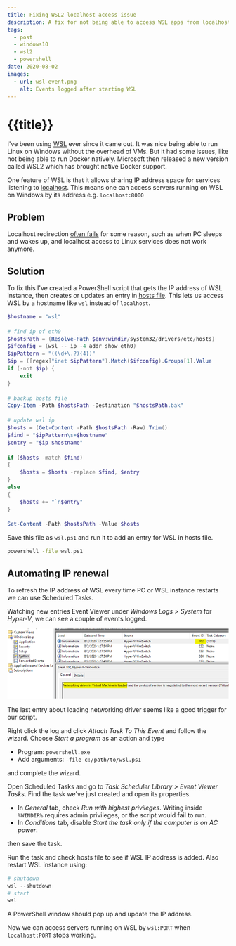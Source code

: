 ```yaml
---
title: Fixing WSL2 localhost access issue
description: A fix for not being able to access WSL apps from localhost
tags:
  - post
  - windows10
  - wsl2
  - powershell
date: 2020-08-02
images:
  - url: wsl-event.png
    alt: Events logged after starting WSL
---
```

# {{title}}

I've been using [WSL][wsl] ever since it came out. It was nice being able to run Linux on Windows without the overhead of VMs. But it had some issues, like not being able to run Docker natively. Microsoft then released a new version called WSL2 which has brought native Docker support. 

One feature of WSL is that it allows sharing IP address space for services listening to [localhost][localhost]. This means one can access servers running on WSL on Windows by its address e.g. `localhost:8000`

## Problem 
Localhost redirection [often fails][issues] for some reason, such as when PC sleeps and wakes up, and localhost access to Linux services does not work anymore.

## Solution

To fix this I've created a PowerShell script that gets the IP address of WSL instance, then creates or updates an entry in [hosts file][hosts]. This lets us access WSL by a hostname like `wsl` instead of `localhost`.

```powershell
$hostname = "wsl"

# find ip of eth0
$hostsPath = (Resolve-Path $env:windir/system32/drivers/etc/hosts)
$ifconfig = (wsl -- ip -4 addr show eth0)
$ipPattern = "((\d+\.?){4})"
$ip = ([regex]"inet $ipPattern").Match($ifconfig).Groups[1].Value
if (-not $ip) {
    exit
}

# backup hosts file
Copy-Item -Path $hostsPath -Destination "$hostsPath.bak"

# update wsl ip
$hosts = (Get-Content -Path $hostsPath -Raw).Trim()
$find = "$ipPattern\s+$hostname"
$entry = "$ip $hostname"

if ($hosts -match $find)
{
    $hosts = $hosts -replace $find, $entry
}
else
{
    $hosts += "`n$entry"
}

Set-Content -Path $hostsPath -Value $hosts
```

Save this file as `wsl.ps1` and run it to add an entry for WSL in hosts file.

```cmd
powershell -file wsl.ps1
```


## Automating IP renewal

To refresh the IP address of WSL every time PC or WSL instance restarts we can use Scheduled Tasks.

Watching new entries Event Viewer under _Windows Logs > System_ for _Hyper-V_, we can see a couple of events logged. 

![](wsl-event.png)

The last entry about loading networking driver seems like a good trigger for our script.

Right click the log and click _Attach Task To This Event_ and follow the wizard. Choose _Start a program_ as an action and type 

- Program: `powershell.exe`
- Add arguments: `-file c:/path/to/wsl.ps1`

and complete the wizard.

Open Scheduled Tasks and go to _Task Scheduler Library > Event Viewer Tasks_. Find the task we've just created and open its properties.

- In _General_ tab, check _Run with highest privileges_. Writing inside `%WINDIR%` requires admin privileges, or the script would fail to run.
- In _Conditions_ tab, disable _Start the task only if the computer is on AC power_.

then save the task.

Run the task and check hosts file to see if WSL IP address is added. Also restart WSL instance using:

```powershell
# shutdown
wsl --shutdown
# start
wsl
```
A PowerShell window should pop up and update the IP address.

Now we can access servers running on WSL by `wsl:PORT` when `localhost:PORT` stops working.



[wsl]: https://docs.microsoft.com/en-us/windows/wsl/
[localhost]: https://docs.microsoft.com/en-us/windows/wsl/faq#how-do-i-access-a-port-from-wsl-in-windows
[issues]: https://github.com/microsoft/WSL/issues?q=is%3Aissue+is%3Aopen+localhost
[hosts]: https://en.wikipedia.org/wiki/Hosts_(file)